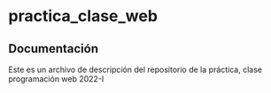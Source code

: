 # practica_clase_web

## Documentación

Este es un archivo de descripción del repositorio de la práctica, clase programación web 2022-I
